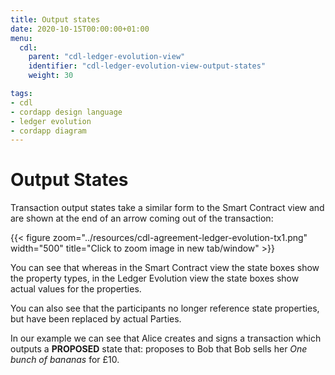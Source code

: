 ```yaml
---
title: Output states
date: 2020-10-15T00:00:00+01:00
menu:
  cdl:
    parent: "cdl-ledger-evolution-view"
    identifier: "cdl-ledger-evolution-view-output-states"
    weight: 30

tags:
- cdl
- cordapp design language
- ledger evolution
- cordapp diagram
---
```


# Output States

Transaction output states take a similar form to the Smart Contract view and are shown at the end of an arrow coming out of the transaction:

{{< figure zoom="../resources/cdl-agreement-ledger-evolution-tx1.png" width="500" title="Click to zoom image in new tab/window" >}}

You can see that whereas in the Smart Contract view the state boxes show the property types, in the Ledger Evolution view the state boxes show actual values for the properties.

You can also see that the participants no longer reference state properties, but have been replaced by actual Parties.

In our example we can see that Alice creates and signs a transaction which outputs a **PROPOSED** state that: proposes to Bob that Bob sells her *One bunch of bananas* for £10.
